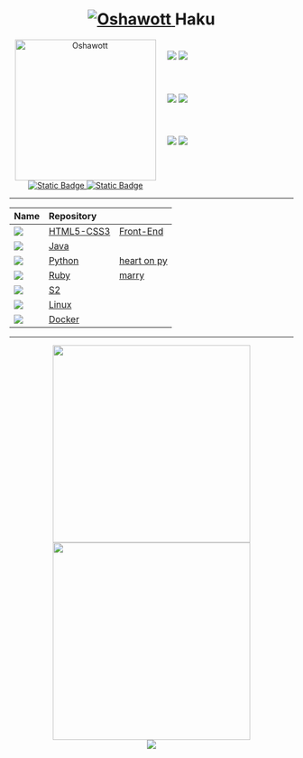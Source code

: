 <div align="center">
    <h1>
        <a href="https://pokemondb.net/pokedex/oshawott">
            <img src="https://img.pokemondb.net/sprites/black-white/anim/shiny/oshawott.gif" alt="Oshawott">
        </a>
        <span>Haku</span>
    </h1>
</div>
<div align="left" style="margin: 10px; display: flex">
    <div align="center" style="display: grid">
        <a href="https://br.pinterest.com/pin/729160995903006391/">
            <img width="250" src="https://i.pinimg.com/originals/d9/4e/41/d94e419561194c4c65b6e4f3cad965ff.gif" alt="Oshawott">
        </a>
        <div>
            <a href="https://www.linkedin.com/in/hakuakai/">
                <img alt="Static Badge" src="https://img.shields.io/badge/linkedin-blue?style=for-the-badge">
            </a>
            <a href="https://www.canva.com/design/DAFhbIVJ4KY/9t40VDRbjESX_aDW0o78kw/view?utm_content=DAFhbIVJ4KY&utm_campaign=designshare&utm_medium=link&utm_source=publishsharelink">
                <img alt="Static Badge" src="https://img.shields.io/badge/me-blue?style=for-the-badge">
            </a>
        </div> 
    </div>
    <div align="left" style="margin: 20px; display: grid">
        <div>
            <img src="https://img.shields.io/badge/Git-black?style=for-the-badge&logo=git&logoColor=red"/>
            <img src="https://img.shields.io/badge/GitHub-black?style=for-the-badge&logo=Github&logoColor=white"/>
        </div>
        <div>
            <img src="https://img.shields.io/badge/HTML5-black?style=for-the-badge&logo=HTML5&logoColor=orange" />
            <img src="https://img.shields.io/badge/CSS3-black?style=for-the-badge&logo=CSS3&logoColor=blue" /> 
        </div>
        <div>
            <img src="https://img.shields.io/badge/Linux-black?style=for-the-badge&logo=Linux&logoColor=white" /> 
            <img src="https://img.shields.io/badge/Docker-black?style=for-the-badge&logo=Docker&logoColor=blue" /> 
        </div>
    </div>
</div>
<hr>
<div align="center" style="margin-right: 40px">
    <table>
        <thead>
            <tr align="left">
                <th>Name</th>
                <th>Repository</th>
                <th></th>
            </tr>
        </thead>
    <tbody align="left">
        <tr>
            <td>
                <img src="https://img.shields.io/badge/FrontEnd-black?style=for-the-badge"/>
            </td>
            <td>
                <a href="https://github.com/HakuGarcia/HTML5-CSS3.git">HTML5-CSS3</a>
            </td>
            <td>
                <a href="https://github.com/HakuGarcia/Front-End.git">Front-End</a>
            </td>   
        </tr>
        <tr>
            <td>
                <img src="https://img.shields.io/badge/Java-black?style=for-the-badge"/>
            </td>
            <td>
                <a href="https://github.com/HakuGarcia/Java.git">Java</a>
            </td>
            <td></td>
        </tr>
        <tr>
            <td>
                <img src="https://img.shields.io/badge/Python-black?style=for-the-badge"/>
            </td>
            <td>
                <a href="https://github.com/HakuGarcia/Python.git">Python</a>
            </td>
            <td>
                <a href="https://github.com/HakuGarcia/heart-on-py.git">heart on py</a>
            </td> 
        </tr>
        <tr>
            <td>
                <img src="https://img.shields.io/badge/Ruby-black?style=for-the-badge"/>
            </td>
            <td>
                <a href="https://github.com/HakuGarcia/Ruby.git">Ruby</a>
            </td> 
            <td>
                <a href="https://github.com/HakuGarcia/marry.git">marry</a>
            </td> 
        </tr>
        <!-- <tr>
            <td>Golang</td>
            <td>
                <a href="https://github.com/HakuAkai/Golang.git">Golang</a>
            </td>  
        </tr> -->
        <tr>
            <td>
                <img src="https://img.shields.io/badge/VBScript-black?style=for-the-badge"/>
            </td>
            <td>
                <a href="https://github.com/HakuGarcia/S2.git">S2</a>
            </td> 
            <td>
            </td> 
        </tr>
        <tr>
            <td>
                <img src="https://img.shields.io/badge/Linux-black?style=for-the-badge"/>
            </td>
            <td>
                <a href="https://github.com/HakuGarcia/Linux.git">Linux</a>
            </td> 
            <td>
            </td> 
        </tr>
        <tr>
            <td>
                <img src="https://img.shields.io/badge/Docker-black?style=for-the-badge"/>
            </td>
            <td>
                <a href="https://github.com/HakuGarcia/Docker.git">Docker</a>
            </td> 
            <td>
            </td> 
        </tr>
        </tbody>
        <tfoot></tfoot>
    </table>
</div>
<hr>
<div align="center">
    <div style="display: inline-block">
        <img width="350" src="https://github-readme-stats.vercel.app/api/top-langs/?username=HakuGarcia&layout=compact&theme=transparent&hide_border=true"/>
        <img width="350" src="https://github-readme-stats.vercel.app/api?username=HakuGarcia&count_private=true&layout=compact&theme=transparent&hide_border=true"/> 
    </div>
    <div style="display: inline-block">
        <img src="https://streak-stats.demolab.com/?user=Garcia&theme=transparent&color=blue&background=000&border=0525B3&dates=FFF"/>
    </div>
</div>
